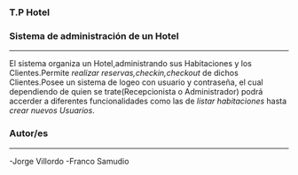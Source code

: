 ﻿### T.P Hotel
### Sistema de administración de un Hotel
---
El sistema organiza un Hotel,administrando sus Habitaciones y los Clientes.Permite *realizar reservas,checkin,checkout* de dichos Clientes.Posee un sistema de logeo con usuario y contraseña, el cual dependiendo de quien se trate(Recepcionista o Administrador) podrá accerder a diferentes funcionalidades como las de *listar habitaciones* hasta *crear nuevos Usuarios*.

### Autor/es
---
-Jorge Villordo
-Franco Samudio


